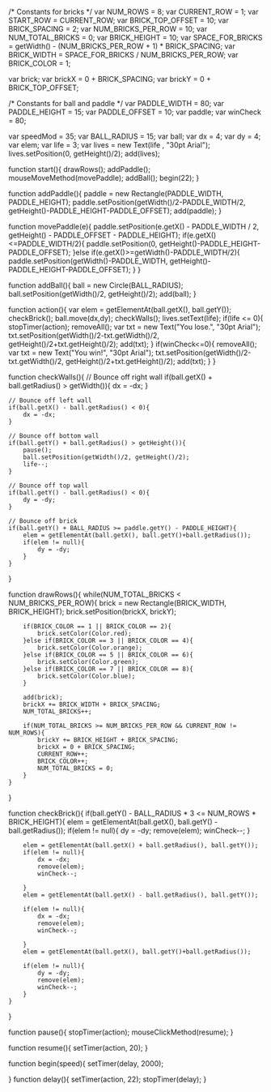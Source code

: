 /* Constants for bricks */
var NUM_ROWS = 8;
var CURRENT_ROW = 1;
var START_ROW = CURRENT_ROW;
var BRICK_TOP_OFFSET = 10;
var BRICK_SPACING = 2;
var NUM_BRICKS_PER_ROW = 10;
var NUM_TOTAL_BRICKS = 0;
var BRICK_HEIGHT = 10;
var SPACE_FOR_BRICKS = getWidth() - (NUM_BRICKS_PER_ROW + 1) * BRICK_SPACING;
var BRICK_WIDTH = SPACE_FOR_BRICKS / NUM_BRICKS_PER_ROW;
var BRICK_COLOR = 1;

var brick;
var brickX = 0 + BRICK_SPACING;
var brickY = 0 + BRICK_TOP_OFFSET;

/* Constants for ball and paddle */
var PADDLE_WIDTH = 80;
var PADDLE_HEIGHT = 15;
var PADDLE_OFFSET = 10;
var paddle;
var winCheck = 80;

var speedMod = 35;
var BALL_RADIUS = 15;
var ball;
var dx = 4;
var dy = 4;
var elem;
var life = 3;
var lives = new Text(life , "30pt Arial");
lives.setPosition(0, getHeight()/2);
add(lives);

function start(){
    drawRows();
	addPaddle();
	mouseMoveMethod(movePaddle);
	addBall();
	begin(22);
}

function addPaddle(){
    paddle = new Rectangle(PADDLE_WIDTH, PADDLE_HEIGHT);
    paddle.setPosition(getWidth()/2-PADDLE_WIDTH/2, getHeight()-PADDLE_HEIGHT-PADDLE_OFFSET);
    add(paddle);
}

function movePaddle(e){
    paddle.setPosition(e.getX() - PADDLE_WIDTH / 2, getHeight() - PADDLE_OFFSET - PADDLE_HEIGHT);
    if(e.getX()<=PADDLE_WIDTH/2){
        paddle.setPosition(0, getHeight()-PADDLE_HEIGHT-PADDLE_OFFSET);
    }else if(e.getX()>=getWidth()-PADDLE_WIDTH/2){
        paddle.setPosition(getWidth()-PADDLE_WIDTH, getHeight()-PADDLE_HEIGHT-PADDLE_OFFSET);
    }
}

function addBall(){
    ball = new Circle(BALL_RADIUS);
    ball.setPosition(getWidth()/2, getHeight()/2);
    add(ball);
}

function action(){
    var elem = getElementAt(ball.getX(), ball.getY());
    checkBrick();
    ball.move(dx,dy);
    checkWalls();
    lives.setText(life);
    if(life <= 0){
        stopTimer(action);
        removeAll();
        var txt = new Text("You lose.", "30pt Arial");
        txt.setPosition(getWidth()/2-txt.getWidth()/2, getHeight()/2+txt.getHeight()/2);
        add(txt);
    }
    if(winCheck<=0){
        removeAll();
        var txt = new Text("You win!", "30pt Arial");
        txt.setPosition(getWidth()/2-txt.getWidth()/2, getHeight()/2+txt.getHeight()/2);
        add(txt);
    }
}

function checkWalls(){
	// Bounce off right wall
	if(ball.getX() + ball.getRadius() > getWidth()){
		dx = -dx;
	}
	
	// Bounce off left wall
	if(ball.getX() - ball.getRadius() < 0){
		dx = -dx;
	}
	
	// Bounce off bottom wall
	if(ball.getY() + ball.getRadius() > getHeight()){
		pause();
		ball.setPosition(getWidth()/2, getHeight()/2);
		life--;
	}
	
	// Bounce off top wall
	if(ball.getY() - ball.getRadius() < 0){
		dy = -dy;
	}
	
	// Bounce off brick
	if(ball.getY() + BALL_RADIUS >= paddle.getY() - PADDLE_HEIGHT){
	    elem = getElementAt(ball.getX(), ball.getY()+ball.getRadius());
	    if(elem != null){
            dy = -dy;
        }
	}
}

function drawRows(){
    while(NUM_TOTAL_BRICKS < NUM_BRICKS_PER_ROW){
        brick = new Rectangle(BRICK_WIDTH, BRICK_HEIGHT); 
        brick.setPosition(brickX, brickY); 
       
        if(BRICK_COLOR == 1 || BRICK_COLOR == 2){
            brick.setColor(Color.red);
        }else if(BRICK_COLOR == 3 || BRICK_COLOR == 4){
            brick.setColor(Color.orange);
        }else if(BRICK_COLOR == 5 || BRICK_COLOR == 6){
            brick.setColor(Color.green);
        }else if(BRICK_COLOR == 7 || BRICK_COLOR == 8){
            brick.setColor(Color.blue);
        }
       
        add(brick);
        brickX += BRICK_WIDTH + BRICK_SPACING;
        NUM_TOTAL_BRICKS++;
       
        if(NUM_TOTAL_BRICKS >= NUM_BRICKS_PER_ROW && CURRENT_ROW != NUM_ROWS){
            brickY += BRICK_HEIGHT + BRICK_SPACING;
            brickX = 0 + BRICK_SPACING;
            CURRENT_ROW++;
            BRICK_COLOR++;
            NUM_TOTAL_BRICKS = 0;
        }
    }
}

function checkBrick(){
    if(ball.getY() - BALL_RADIUS * 3 <= NUM_ROWS * BRICK_HEIGHT){
        elem = getElementAt(ball.getX(), ball.getY() - ball.getRadius());
        if(elem != null){
            dy = -dy;
            remove(elem);
            winCheck--;
        }
  
        elem = getElementAt(ball.getX() + ball.getRadius(), ball.getY());
        if(elem != null){
            dx = -dx;
            remove(elem);
            winCheck--;
           
        }
        elem = getElementAt(ball.getX() - ball.getRadius(), ball.getY());

        if(elem != null){
            dx = -dx;
            remove(elem);
            winCheck--;

        }
        elem = getElementAt(ball.getX(), ball.getY()+ball.getRadius());

        if(elem != null){
            dy = -dy;
            remove(elem);
            winCheck--;
        }
    }
}

function pause(){
    stopTimer(action);
    mouseClickMethod(resume);
}

function resume(){
    setTimer(action, 20);
}

function begin(speed){
    setTimer(delay, 2000);
    
}
function delay(){
        setTimer(action, 22);
        stopTimer(delay);
    }
